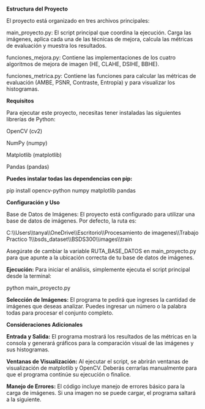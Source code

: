 **Estructura del Proyecto**

El proyecto está organizado en tres archivos principales:

main\_proyecto.py: El script principal que coordina la ejecución. Carga las imágenes, aplica cada una de las técnicas de mejora, calcula las métricas de evaluación y muestra los resultados.

funciones\_mejora.py: Contiene las implementaciones de los cuatro algoritmos de mejora de imagen (HE, CLAHE, DSIHE, BBHE).

funciones\_metrica.py: Contiene las funciones para calcular las métricas de evaluación (AMBE, PSNR, Contraste, Entropía) y para visualizar los histogramas.



**Requisitos**

Para ejecutar este proyecto, necesitas tener instaladas las siguientes librerías de Python:

OpenCV (cv2)

NumPy (numpy)

Matplotlib (matplotlib)

Pandas (pandas)





**Puedes instalar todas las dependencias con pip:**

pip install opencv-python numpy matplotlib pandas



**Configuración y Uso**

Base de Datos de Imágenes: El proyecto está configurado para utilizar una base de datos de imágenes. Por defecto, la ruta es:

C:\\\\Users\\\\tanya\\\\OneDrive\\\\Escritorio\\\\Procesamiento de imagenes\\\\Trabajo Practico 1\\\\bsds\_dataset\\\\BSDS300\\\\images\\\\train



Asegúrate de cambiar la variable RUTA\_BASE\_DATOS en main\_proyecto.py para que apunte a la ubicación correcta de tu base de datos de imágenes.



**Ejecución:** Para iniciar el análisis, simplemente ejecuta el script principal desde la terminal:



python main\_proyecto.py



**Selección de Imágenes:** El programa te pedirá que ingreses la cantidad de imágenes que deseas analizar. Puedes ingresar un número o la palabra todas para procesar el conjunto completo.



**Consideraciones Adicionales**

**Entrada y Salida:** El programa mostrará los resultados de las métricas en la consola y generará gráficos para la comparación visual de las imágenes y sus histogramas.



**Ventanas de Visualización:** Al ejecutar el script, se abrirán ventanas de visualización de matplotlib y OpenCV. Deberás cerrarlas manualmente para que el programa continúe su ejecución o finalice.



**Manejo de Errores:** El código incluye manejo de errores básico para la carga de imágenes. Si una imagen no se puede cargar, el programa saltará a la siguiente.

